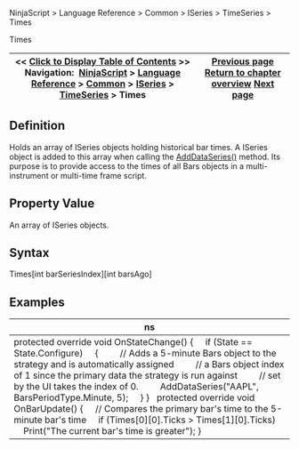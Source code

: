 ﻿
NinjaScript > Language Reference > Common > ISeries<T> > TimeSeries<DateTime> > Times

Times

| << [Click to Display Table of Contents](iseries_times.md) >> **Navigation:**     [NinjaScript](ninjascript.md) > [Language Reference](language_reference_wip.md) > [Common](common.md) > [ISeries<T>](iseriest.md) > [TimeSeries<DateTime>](timeseries.md) > Times | [Previous page](iseries_time.md) [Return to chapter overview](timeseries.md) [Next page](volumeseries.md) |
| --- | --- |
## Definition
Holds an array of ISeries<DateTime> objects holding historical bar times. A ISeries<DateTime> object is added to this array when calling the [AddDataSeries()](adddataseries.md) method. Its purpose is to provide access to the times of all Bars objects in a multi-instrument or multi-time frame script.
 
## Property Value
An array of ISeries<DateTime> objects.
 
## Syntax
Times[int barSeriesIndex][int barsAgo]
 
## 
## Examples

| ns |
| --- |
| protected override void OnStateChange()  {      if (State == State.Configure)      {          // Adds a 5-minute Bars object to the strategy and is automatically assigned           // a Bars object index of 1 since the primary data the strategy is run against           // set by the UI takes the index of 0.           AddDataSeries("AAPL", BarsPeriodType.Minute, 5);      } }   protected override void OnBarUpdate() {      // Compares the primary bar's time to the 5-minute bar's time      if (Times[0][0].Ticks > Times[1][0].Ticks)          Print("The current bar's time is greater"); } |
